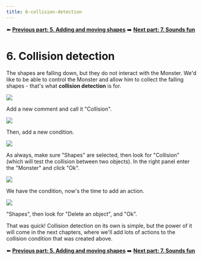 ```yaml
---
title: 6-collision-detection
---
```

⬅️ **[Previous part: 5. Adding and moving shapes](/gdevelop5/tutorials/geometry-monster/5-adding-and-moving-shapes)** ➡️ **[Next part: 7. Sounds fun](/gdevelop5/tutorials/geometry-monster/7-sounds-fun)**

# 6. Collision detection

The shapes are falling down, but they do not interact with the Monster. We'd like to be able to control the Monster and allow him to collect the falling shapes - that's what **collision detection** is for.

![](/gdevelop5/tutorials/geometry-monster/95.png)

Add a new comment and call it "Collision".

![](/gdevelop5/tutorials/geometry-monster/96.png)

Then, add a new condition.

![](/gdevelop5/tutorials/geometry-monster/97.png)

As always, make sure "Shapes" are selected, then look for "Collision" (which will test the collision between two objects). In the right panel enter the "Monster" and click "Ok".

![](/gdevelop5/tutorials/geometry-monster/99.png)

We have the condition, now's the time to add an action.

![](/gdevelop5/tutorials/geometry-monster/100.png)

"Shapes", then look for "Delete an object", and "Ok".

That was quick! Collision detection on its own is simple, but the power of it will come in the next chapters, where we'll add lots of actions to the collision condition that was created above.

⬅️ **[Previous part: 5. Adding and moving shapes](/gdevelop5/tutorials/geometry-monster/5-adding-and-moving-shapes)** ➡️ **[Next part: 7. Sounds fun](/gdevelop5/tutorials/geometry-monster/7-sounds-fun)**

